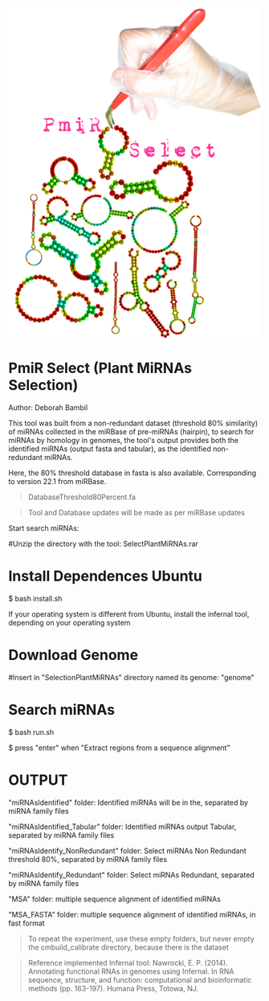  ![name-of-you-image](https://github.com/DeborahBambil/figs/blob/main/figure.png?raw=true)

# PmiR Select (Plant MiRNAs Selection)
Author: Deborah Bambil

This tool was built from a non-redundant dataset (threshold 80% similarity) of miRNAs collected in the 
miRBase of pre-miRNAs (hairpin), to search for miRNAs by homology in genomes, the tool's output 
provides both the identified miRNAs (output fasta and tabular), as the identified non-redundant miRNAs.

Here, the 80% threshold database in fasta is also available. Corresponding to version 22.1 from miRBase.

> DatabaseThreshold80Percent.fa

> Tool and Database updates will be made as per miRBase updates

Start search miRNAs:

#Unzip the directory with the tool: SelectPlantMiRNAs.rar

# Install Dependences Ubuntu

$ bash install.sh

If your operating system is different from Ubuntu, install the infernal tool, depending on your operating system

# Download Genome

#Insert in "SelectionPlantMiRNAs" directory named its genome: "genome"

# Search miRNAs

$ bash run.sh

$ press "enter" when "Extract regions from a sequence alignment"

# OUTPUT

"miRNAsIdentified" folder: Identified miRNAs will be in the, separated by miRNA family files

"miRNAsIdentified_Tabular" folder: Identified miRNAs output Tabular, separated by miRNA family files

"miRNAsIdentify_NonRedundant" folder: Select miRNAs Non Redundant threshold 80%, separated by miRNA family files

"miRNAsIdentify_Redundant" folder: Select miRNAs Redundant, separated by miRNA family files

"MSA" folder: multiple sequence alignment of identified miRNAs

"MSA_FASTA" folder: multiple sequence alignment of identified miRNAs, in fast format

>To repeat the experiment, use these empty folders, but never empty the cmbuild_calibrate directory, because there is the dataset

>Reference implemented Infernal tool: Nawrocki, E. P. (2014). Annotating functional RNAs in genomes using Infernal. In RNA sequence, structure, and function: computational and bioinformatic methods (pp. 163-197). Humana Press, Totowa, NJ.
